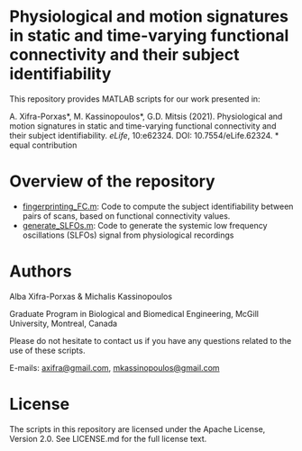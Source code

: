 # Physiological and motion signatures in static and time-varying functional connectivity and their subject identifiability

This repository provides MATLAB scripts for our work presented in:

A. Xifra-Porxas*, M. Kassinopoulos*, G.D. Mitsis (2021). Physiological and motion signatures in static and time-varying functional connectivity and their subject identifiability. _eLife_, 10:e62324. DOI: 10.7554/eLife.62324. * equal contribution

# Overview of the repository
- [fingerprinting_FC.m](fingerprinting_FC.m): Code to compute the subject identifiability between pairs of scans, based on functional connectivity values.
- [generate_SLFOs.m](generate_SLFOs.m): Code to generate the systemic low frequency oscillations (SLFOs) signal from physiological recordings

# Authors
Alba Xifra-Porxas & Michalis Kassinopoulos

Graduate Program in Biological and Biomedical Engineering, McGill University, Montreal, Canada

Please do not hesitate to contact us if you have any questions related to the use of these scripts.

E-mails: axifra@gmail.com, mkassinopoulos@gmail.com

# License
The scripts in this repository are licensed under the Apache License, Version 2.0. See LICENSE.md for the full license text.
